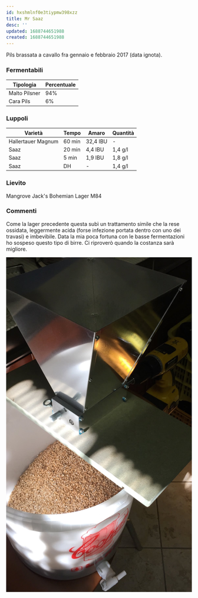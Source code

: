 ```yaml
---
id: hxshmlnf0e3tiypmw398xzz
title: Mr Saaz
desc: ''
updated: 1688744651988
created: 1688744651988
---
```

Pils brassata a cavallo fra gennaio e febbraio 2017 (data ignota).

### Fermentabili
| Tipologia     | Percentuale |
|---------------|-------------|
| Malto Pilsner | 94%         |
| Cara Pils     | 6%          |

### Luppoli
| Varietà            | Tempo  | Amaro    | Quantità |
|--------------------|--------|----------|----------|
| Hallertauer Magnum | 60 min | 32,4 IBU | -        |
| Saaz               | 20 min | 4,4 IBU  | 1,4 g/l  |
| Saaz               | 5 min  | 1,9 IBU  | 1,8 g/l  |
| Saaz               | DH     | -        | 1,4 g/l  |

### Lievito
Mangrove Jack's Bohemian Lager M84

### Commenti
Come la lager precedente questa subì un trattamento simile che la rese ossidata, leggermente acida (forse infezione portata dentro con uno dei travasi) e imbevibile. Data la mia poca fortuna con le basse fermentazioni ho sospeso questo tipo di birre. Ci riproverò quando la costanza sarà migliore.

![image](./assets/images/macinaturaMrSaaz.jpg)


